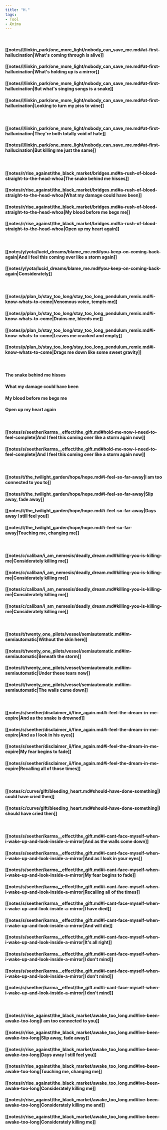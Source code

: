 ```yaml
---
title: "H."
tags:
- Tool
- Ænima
---
```

&nbsp;
#### [[notes/l/linkin_park/one_more_light/nobody_can_save_me.md#at-first-hallucination|What's coming through is alive]]
#### [[notes/l/linkin_park/one_more_light/nobody_can_save_me.md#at-first-hallucination|What's holding up is a mirror]]
#### [[notes/l/linkin_park/one_more_light/nobody_can_save_me.md#at-first-hallucination|But what's singing songs is a snake]]
#### [[notes/l/linkin_park/one_more_light/nobody_can_save_me.md#at-first-hallucination|Looking to turn my piss to wine]]
&nbsp;
#### [[notes/l/linkin_park/one_more_light/nobody_can_save_me.md#at-first-hallucination|They're both totally void of hate]]
#### [[notes/l/linkin_park/one_more_light/nobody_can_save_me.md#at-first-hallucination|But killing me just the same]]
&nbsp;
#### [[notes/r/rise_against/the_black_market/bridges.md#a-rush-of-blood-straight-to-the-head-whoa|The snake behind me hisses]]
#### [[notes/r/rise_against/the_black_market/bridges.md#a-rush-of-blood-straight-to-the-head-whoa|What my damage could have been]]
#### [[notes/r/rise_against/the_black_market/bridges.md#a-rush-of-blood-straight-to-the-head-whoa|My blood before me begs me]]
#### [[notes/r/rise_against/the_black_market/bridges.md#a-rush-of-blood-straight-to-the-head-whoa|Open up my heart again]]
&nbsp;
#### [[notes/y/yota/lucid_dreams/blame_me.md#you-keep-on-coming-back-again|And I feel this coming over like a storm again]]
#### [[notes/y/yota/lucid_dreams/blame_me.md#you-keep-on-coming-back-again|Considerately]]
&nbsp;
#### [[notes/p/plan_b/stay_too_long/stay_too_long_pendulum_remix.md#i-know-whats-to-come|Venomous voice, tempts me]]
#### [[notes/p/plan_b/stay_too_long/stay_too_long_pendulum_remix.md#i-know-whats-to-come|Drains me, bleeds me]]
#### [[notes/p/plan_b/stay_too_long/stay_too_long_pendulum_remix.md#i-know-whats-to-come|Leaves me cracked and empty]]
#### [[notes/p/plan_b/stay_too_long/stay_too_long_pendulum_remix.md#i-know-whats-to-come|Drags me down like some sweet gravity]]
&nbsp;
#### The snake behind me hisses
#### What my damage could have been
#### My blood before me begs me
#### Open up my heart again
&nbsp;
#### [[notes/s/seether/karma__effect/the_gift.md#hold-me-now-i-need-to-feel-complete|And I feel this coming over like a storm again now]]
#### [[notes/s/seether/karma__effect/the_gift.md#hold-me-now-i-need-to-feel-complete|And I feel this coming over like a storm again now]]
&nbsp;
#### [[notes/t/the_twilight_garden/hope/hope.md#i-feel-so-far-away|I am too connected to you to]]
#### [[notes/t/the_twilight_garden/hope/hope.md#i-feel-so-far-away|Slip away, fade away]]
#### [[notes/t/the_twilight_garden/hope/hope.md#i-feel-so-far-away|Days away I still feel you]]
#### [[notes/t/the_twilight_garden/hope/hope.md#i-feel-so-far-away|Touching me, changing me]]
&nbsp;
#### [[notes/c/caliban/i_am_nemesis/deadly_dream.md#killing-you-is-killing-me|Considerately killing me]]
#### [[notes/c/caliban/i_am_nemesis/deadly_dream.md#killing-you-is-killing-me|Considerately killing me]]
#### [[notes/c/caliban/i_am_nemesis/deadly_dream.md#killing-you-is-killing-me|Considerately killing me]]
#### [[notes/c/caliban/i_am_nemesis/deadly_dream.md#killing-you-is-killing-me|Considerately killing me]]
&nbsp;
#### [[notes/t/twenty_one_pilots/vessel/semiautomatic.md#im-semiautomatic|Without the skin here]]
#### [[notes/t/twenty_one_pilots/vessel/semiautomatic.md#im-semiautomatic|Beneath the storm]]
#### [[notes/t/twenty_one_pilots/vessel/semiautomatic.md#im-semiautomatic|Under these tears now]]
#### [[notes/t/twenty_one_pilots/vessel/semiautomatic.md#im-semiautomatic|The walls came down]]
&nbsp;
#### [[notes/s/seether/disclaimer_ii/fine_again.md#i-feel-the-dream-in-me-expire|And as the snake is drowned]]
#### [[notes/s/seether/disclaimer_ii/fine_again.md#i-feel-the-dream-in-me-expire|And as I look in his eyes]]
#### [[notes/s/seether/disclaimer_ii/fine_again.md#i-feel-the-dream-in-me-expire|My fear begins to fade]]
#### [[notes/s/seether/disclaimer_ii/fine_again.md#i-feel-the-dream-in-me-expire|Recalling all of those times]]
&nbsp;
#### [[notes/c/curve/gift/bleeding_heart.md#should-have-done-something|I could have cried then]]
#### [[notes/c/curve/gift/bleeding_heart.md#should-have-done-something|I should have cried then]]
&nbsp;
#### [[notes/s/seether/karma__effect/the_gift.md#i-cant-face-myself-when-i-wake-up-and-look-inside-a-mirror|And as the walls come down]]
#### [[notes/s/seether/karma__effect/the_gift.md#i-cant-face-myself-when-i-wake-up-and-look-inside-a-mirror|And as I look in your eyes]]
#### [[notes/s/seether/karma__effect/the_gift.md#i-cant-face-myself-when-i-wake-up-and-look-inside-a-mirror|My fear begins to fade]]
#### [[notes/s/seether/karma__effect/the_gift.md#i-cant-face-myself-when-i-wake-up-and-look-inside-a-mirror|Recalling all of the times]]
#### [[notes/s/seether/karma__effect/the_gift.md#i-cant-face-myself-when-i-wake-up-and-look-inside-a-mirror|I have died]]
#### [[notes/s/seether/karma__effect/the_gift.md#i-cant-face-myself-when-i-wake-up-and-look-inside-a-mirror|And will die]]
#### [[notes/s/seether/karma__effect/the_gift.md#i-cant-face-myself-when-i-wake-up-and-look-inside-a-mirror|It's all right]]
#### [[notes/s/seether/karma__effect/the_gift.md#i-cant-face-myself-when-i-wake-up-and-look-inside-a-mirror|I don't mind]]
#### [[notes/s/seether/karma__effect/the_gift.md#i-cant-face-myself-when-i-wake-up-and-look-inside-a-mirror|I don't mind]]
#### [[notes/s/seether/karma__effect/the_gift.md#i-cant-face-myself-when-i-wake-up-and-look-inside-a-mirror|I don't mind]]
&nbsp;
#### [[notes/r/rise_against/the_black_market/awake_too_long.md#ive-been-awake-too-long|I am too connected to you]]
#### [[notes/r/rise_against/the_black_market/awake_too_long.md#ive-been-awake-too-long|Slip away, fade away]]
#### [[notes/r/rise_against/the_black_market/awake_too_long.md#ive-been-awake-too-long|Days away I still feel you]]
#### [[notes/r/rise_against/the_black_market/awake_too_long.md#ive-been-awake-too-long|Touching me, changing me]]
#### [[notes/r/rise_against/the_black_market/awake_too_long.md#ive-been-awake-too-long|Considerately killing me]]
#### [[notes/r/rise_against/the_black_market/awake_too_long.md#ive-been-awake-too-long|Considerately killing me and]]
#### [[notes/r/rise_against/the_black_market/awake_too_long.md#ive-been-awake-too-long|Considerately killing me]]
